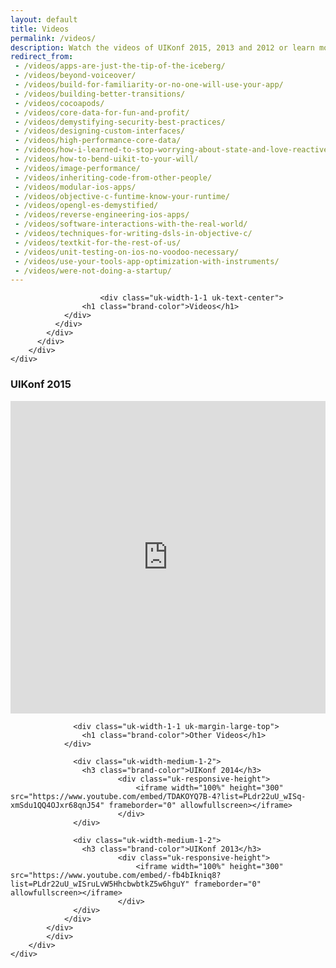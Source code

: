 ```yaml
---
layout: default
title: Videos
permalink: /videos/
description: Watch the videos of UIKonf 2015, 2013 and 2012 or learn more about Berlin's independent iOS developer conference.
redirect_from:
 - /videos/apps-are-just-the-tip-of-the-iceberg/
 - /videos/beyond-voiceover/
 - /videos/build-for-familiarity-or-no-one-will-use-your-app/
 - /videos/building-better-transitions/
 - /videos/cocoapods/
 - /videos/core-data-for-fun-and-profit/
 - /videos/demystifying-security-best-practices/
 - /videos/designing-custom-interfaces/
 - /videos/high-performance-core-data/
 - /videos/how-i-learned-to-stop-worrying-about-state-and-love-reactivecocoa/
 - /videos/how-to-bend-uikit-to-your-will/
 - /videos/image-performance/
 - /videos/inheriting-code-from-other-people/
 - /videos/modular-ios-apps/
 - /videos/objective-c-funtime-know-your-runtime/
 - /videos/opengl-es-demystified/
 - /videos/reverse-engineering-ios-apps/
 - /videos/software-interactions-with-the-real-world/
 - /videos/techniques-for-writing-dsls-in-objective-c/
 - /videos/textkit-for-the-rest-of-us/
 - /videos/unit-testing-on-ios-no-voodoo-necessary/
 - /videos/use-your-tools-app-optimization-with-instruments/
 - /videos/were-not-doing-a-startup/
---
```


<div class="headerimage small" style="background-image: url({{ site.baseurl }}/static/images/videos_image.jpg);" data-uk-parallax="{bg: '-50'}">
</div>

<div class="backshape">
	<div class="wrapper">
		<div class="uk-container uk-container-center">
			<div class="uk-grid">
    		<div class="uk-width-medium-8-10 uk-container-center">
					<div class="uk-grid">

						<div class="uk-width-1-1 uk-text-center">
		        	<h1 class="brand-color">Videos</h1>
		      	</div>
		      </div>
		    </div>
		  </div>
		</div>
	</div>
</div>

<div class="straight">
	<div class="wrapper">
		<div class="uk-container uk-container-center">
			<div class="uk-grid">
    		<div class="uk-width-medium-8-10 uk-container-center">
					<div class="videos-section uk-grid">
  	      	<div class="uk-width-1-1">
  	      		<h3 class="brand-color">UIKonf 2015</h3>
  	      		<div class="uk-responsive-height">
  	      			<iframe width="100%" height="500" src="https://www.youtube.com/embed/SDZkKvC8r40?list=PLdr22uU_wISpW6XI1J0S7Lp-X8Km-HaQW" frameborder="0" allowfullscreen></iframe>
  	      		</div>
			      </div>

			      <div class="uk-width-1-1 uk-margin-large-top">
		        	<h1 class="brand-color">Other Videos</h1>
		      	</div>

			      <div class="uk-width-medium-1-2">
			      	<h3 class="brand-color">UIKonf 2014</h3>
							<div class="uk-responsive-height">
								<iframe width="100%" height="300" src="https://www.youtube.com/embed/TDAKOYQ7B-4?list=PLdr22uU_wISq-xmSdu1QQ4OJxr68qnJ54" frameborder="0" allowfullscreen></iframe>
							</div>
			      </div>

			      <div class="uk-width-medium-1-2">
			      	<h3 class="brand-color">UIKonf 2013</h3>
							<div class="uk-responsive-height">
								<iframe width="100%" height="300" src="https://www.youtube.com/embed/-fb4bIkniq8?list=PLdr22uU_wISruLvW5HhcbwbtkZ5w6hguY" frameborder="0" allowfullscreen></iframe>
							</div>     
			      </div>
			    </div>
		    </div>
			</div>
		</div>
	</div>
</div>
